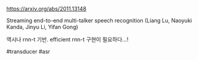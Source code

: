 https://arxiv.org/abs/2011.13148

Streaming end-to-end multi-talker speech recognition (Liang Lu, Naoyuki Kanda, Jinyu Li, Yifan Gong)

역시나 rnn-t 기반. efficient rnn-t 구현이 필요하다...!

#transducer #asr